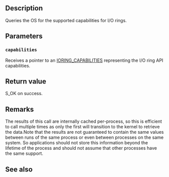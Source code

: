 ## Description

Queries the OS for the supported capabilities for I/O rings.

## Parameters

### `capabilities`

Receives a pointer to an [IORING_CAPABILITIES](https://learn.microsoft.com/windows/win32/api/ioringapi/ns-ioringapi-ioring_capabilities) representing the I/O ring API capabilities.

## Return value

S_OK on success.

## Remarks

The results of this call are internally cached per-process, so this is efficient to call multiple times as only the first will transition to the kernel to retrieve the data.Note that the results are not guaranteed to contain the same values between runs of the same process or even between processes on the same system. So applications should not store this information beyond the lifetime of the process and should not assume that other processes have the same support.

## See also